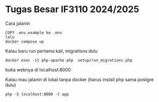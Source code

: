 # Tugas Besar IF3110 2024/2025

Cara jalanin 

```
COPY .env.example ke .env
lalu
docker compose up
```
Kalau baru run pertama kali, migrations dulu
```
docker exec -it php-apache php  setup/run_migrations.php
```
buka webnya di localhost:8000

Kalau mau jalanin di lokal tanpa docker (harus install php sama postgre dulu)
```
php -S localhost:8000 -t app
```

